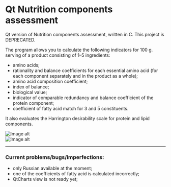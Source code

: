 # Qt Nutrition components assessment  

Qt version of Nutrition components assessment, written in C. This project is DEPRECATED.  



The program allows you to calculate the following indicators for 100 g. serving of a product consisting of 1–5 ingredients: 
- amino acids; 
- rationality and balance coefficients for each essential amino acid (for each component separately and in the product as a whole);
- amino acid composition coefficient; 
- index of balance;
- biological value; 
- indicator of comparable redundancy and balance coefficient of the protein component; 
- coefficient of fatty acid match for 3 and 5 constituents.  

It also evaluates the Harrington desirability scale for protein and lipid components.

 ![Image alt](https://github.com/vaedermakar/QtNutrition_components_assessment/raw/master/Screenshots/image1.png)  
 ![Image alt](https://github.com/vaedermakar/QtNutrition_components_assessment/raw/master/Screenshots/image2.png)
 
 ---
 ### Current problems/bugs/imperfections:  
- only Russian available at the moment;
- one of the coefficients of fatty acid is calculated incorrectly;
- QtCharts view is not ready yet;


